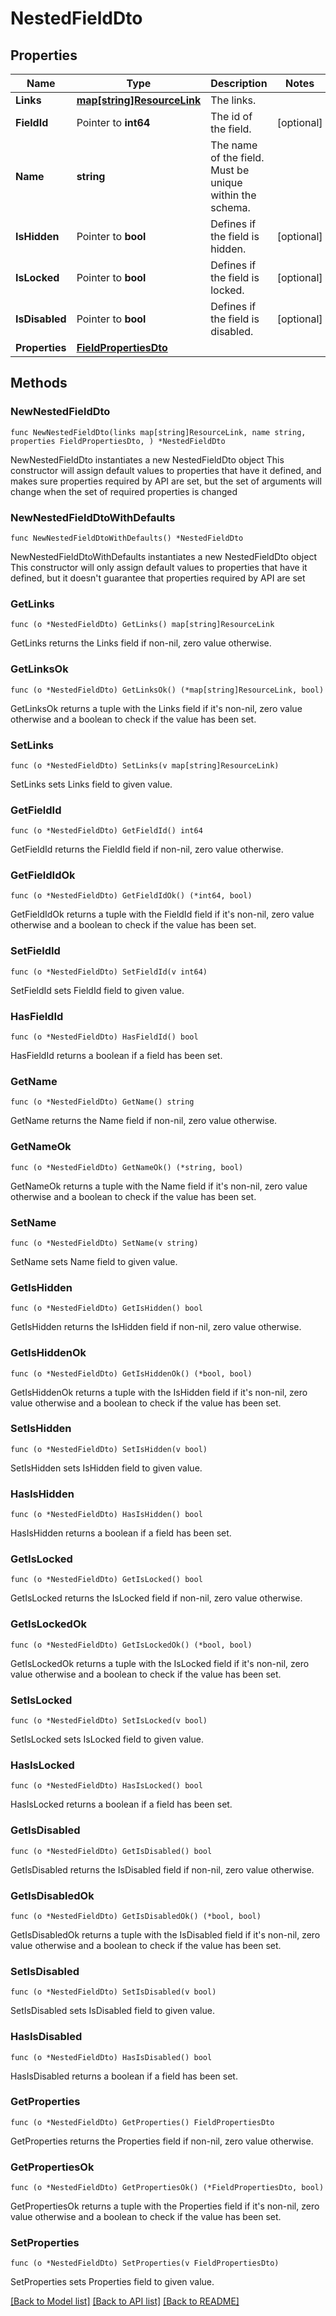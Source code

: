 # NestedFieldDto

## Properties

Name | Type | Description | Notes
------------ | ------------- | ------------- | -------------
**Links** | [**map[string]ResourceLink**](ResourceLink.md) | The links. | 
**FieldId** | Pointer to **int64** | The id of the field. | [optional] 
**Name** | **string** | The name of the field. Must be unique within the schema. | 
**IsHidden** | Pointer to **bool** | Defines if the field is hidden. | [optional] 
**IsLocked** | Pointer to **bool** | Defines if the field is locked. | [optional] 
**IsDisabled** | Pointer to **bool** | Defines if the field is disabled. | [optional] 
**Properties** | [**FieldPropertiesDto**](FieldPropertiesDto.md) |  | 

## Methods

### NewNestedFieldDto

`func NewNestedFieldDto(links map[string]ResourceLink, name string, properties FieldPropertiesDto, ) *NestedFieldDto`

NewNestedFieldDto instantiates a new NestedFieldDto object
This constructor will assign default values to properties that have it defined,
and makes sure properties required by API are set, but the set of arguments
will change when the set of required properties is changed

### NewNestedFieldDtoWithDefaults

`func NewNestedFieldDtoWithDefaults() *NestedFieldDto`

NewNestedFieldDtoWithDefaults instantiates a new NestedFieldDto object
This constructor will only assign default values to properties that have it defined,
but it doesn't guarantee that properties required by API are set

### GetLinks

`func (o *NestedFieldDto) GetLinks() map[string]ResourceLink`

GetLinks returns the Links field if non-nil, zero value otherwise.

### GetLinksOk

`func (o *NestedFieldDto) GetLinksOk() (*map[string]ResourceLink, bool)`

GetLinksOk returns a tuple with the Links field if it's non-nil, zero value otherwise
and a boolean to check if the value has been set.

### SetLinks

`func (o *NestedFieldDto) SetLinks(v map[string]ResourceLink)`

SetLinks sets Links field to given value.


### GetFieldId

`func (o *NestedFieldDto) GetFieldId() int64`

GetFieldId returns the FieldId field if non-nil, zero value otherwise.

### GetFieldIdOk

`func (o *NestedFieldDto) GetFieldIdOk() (*int64, bool)`

GetFieldIdOk returns a tuple with the FieldId field if it's non-nil, zero value otherwise
and a boolean to check if the value has been set.

### SetFieldId

`func (o *NestedFieldDto) SetFieldId(v int64)`

SetFieldId sets FieldId field to given value.

### HasFieldId

`func (o *NestedFieldDto) HasFieldId() bool`

HasFieldId returns a boolean if a field has been set.

### GetName

`func (o *NestedFieldDto) GetName() string`

GetName returns the Name field if non-nil, zero value otherwise.

### GetNameOk

`func (o *NestedFieldDto) GetNameOk() (*string, bool)`

GetNameOk returns a tuple with the Name field if it's non-nil, zero value otherwise
and a boolean to check if the value has been set.

### SetName

`func (o *NestedFieldDto) SetName(v string)`

SetName sets Name field to given value.


### GetIsHidden

`func (o *NestedFieldDto) GetIsHidden() bool`

GetIsHidden returns the IsHidden field if non-nil, zero value otherwise.

### GetIsHiddenOk

`func (o *NestedFieldDto) GetIsHiddenOk() (*bool, bool)`

GetIsHiddenOk returns a tuple with the IsHidden field if it's non-nil, zero value otherwise
and a boolean to check if the value has been set.

### SetIsHidden

`func (o *NestedFieldDto) SetIsHidden(v bool)`

SetIsHidden sets IsHidden field to given value.

### HasIsHidden

`func (o *NestedFieldDto) HasIsHidden() bool`

HasIsHidden returns a boolean if a field has been set.

### GetIsLocked

`func (o *NestedFieldDto) GetIsLocked() bool`

GetIsLocked returns the IsLocked field if non-nil, zero value otherwise.

### GetIsLockedOk

`func (o *NestedFieldDto) GetIsLockedOk() (*bool, bool)`

GetIsLockedOk returns a tuple with the IsLocked field if it's non-nil, zero value otherwise
and a boolean to check if the value has been set.

### SetIsLocked

`func (o *NestedFieldDto) SetIsLocked(v bool)`

SetIsLocked sets IsLocked field to given value.

### HasIsLocked

`func (o *NestedFieldDto) HasIsLocked() bool`

HasIsLocked returns a boolean if a field has been set.

### GetIsDisabled

`func (o *NestedFieldDto) GetIsDisabled() bool`

GetIsDisabled returns the IsDisabled field if non-nil, zero value otherwise.

### GetIsDisabledOk

`func (o *NestedFieldDto) GetIsDisabledOk() (*bool, bool)`

GetIsDisabledOk returns a tuple with the IsDisabled field if it's non-nil, zero value otherwise
and a boolean to check if the value has been set.

### SetIsDisabled

`func (o *NestedFieldDto) SetIsDisabled(v bool)`

SetIsDisabled sets IsDisabled field to given value.

### HasIsDisabled

`func (o *NestedFieldDto) HasIsDisabled() bool`

HasIsDisabled returns a boolean if a field has been set.

### GetProperties

`func (o *NestedFieldDto) GetProperties() FieldPropertiesDto`

GetProperties returns the Properties field if non-nil, zero value otherwise.

### GetPropertiesOk

`func (o *NestedFieldDto) GetPropertiesOk() (*FieldPropertiesDto, bool)`

GetPropertiesOk returns a tuple with the Properties field if it's non-nil, zero value otherwise
and a boolean to check if the value has been set.

### SetProperties

`func (o *NestedFieldDto) SetProperties(v FieldPropertiesDto)`

SetProperties sets Properties field to given value.



[[Back to Model list]](../README.md#documentation-for-models) [[Back to API list]](../README.md#documentation-for-api-endpoints) [[Back to README]](../README.md)


